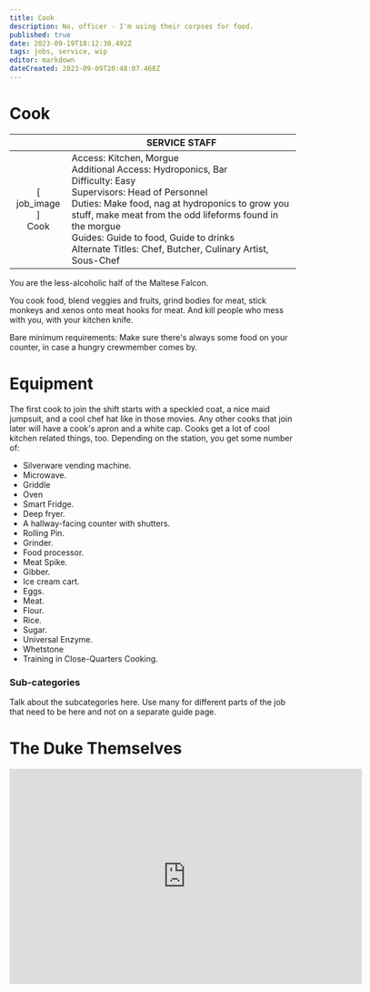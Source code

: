 ```yaml
---
title: Cook
description: No, officer - I'm using their corpses for food.
published: true
date: 2023-09-19T18:12:30.492Z
tags: jobs, service, wip
editor: markdown
dateCreated: 2023-09-09T20:48:07.468Z
---
```


# Cook

| | SERVICE STAFF |
|:---:|--------|
| \[ job_image ]<br>Cook | Access: Kitchen, Morgue<br>Additional Access: Hydroponics, Bar<br>Difficulty: Easy<br>Supervisors: Head of Personnel<br>Duties: Make food, nag at hydroponics to grow you stuff, make meat from the odd lifeforms found in the morgue<br>Guides: Guide to food, Guide to drinks<br>Alternate Titles: Chef, Butcher, Culinary Artist, Sous-Chef|

You are the less-alcoholic half of the Maltese Falcon.

You cook food, blend veggies and fruits, grind bodies for meat, stick monkeys and xenos onto meat hooks for meat. And kill people who mess with you, with your kitchen knife.

Bare minimum requirements: Make sure there's always some food on your counter, in case a hungry crewmember comes by. 

# Equipment

The first cook to join the shift starts with a speckled coat, a nice maid jumpsuit, and a cool chef hat like in those movies. Any other cooks that join later will have a cook's apron and a white cap. Cooks get a lot of cool kitchen related things, too. Depending on the station, you get some number of:

- Silverware vending machine.
- Microwave.
- Griddle
- Oven
- Smart Fridge.
- Deep fryer.
- A hallway-facing counter with shutters.
- Rolling Pin.
- Grinder.
- Food processor.
- Meat Spike.
- Gibber.
- Ice cream cart.
- Eggs.
- Meat.
- Flour.
- Rice.
- Sugar.
- Universal Enzyme.
- Whetstone
- Training in Close-Quarters Cooking.







### Sub-categories
Talk about the subcategories here. Use many for different parts of the job that need to be here and not on a separate guide page.

# The Duke Themselves
<iframe src="https://player.twitch.tv/?channel=thedukeofook&parent=wiki.monkestation.com" frameborder="0" allowfullscreen="true" scrolling="no" height="378" width="620"></iframe>